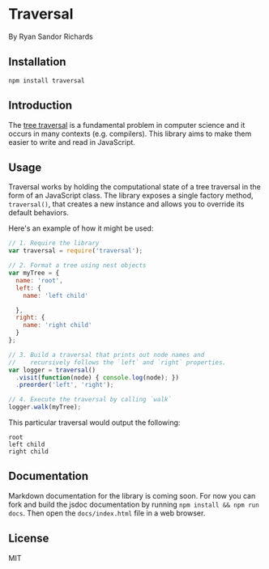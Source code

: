 # Traversal
By Ryan Sandor Richards

## Installation
`npm install traversal`

## Introduction

The [tree traversal](http://en.wikipedia.org/wiki/Tree_traversal) is a fundamental problem in computer science and it occurs in many contexts (e.g. compilers). This library aims to make them easier to write and read in JavaScript.

## Usage

Traversal works by holding the computational state of a tree traversal in the form of an JavaScript class. The library exposes a single factory method, `traversal()`, that creates a new instance and allows you to override its default behaviors.

Here's an example of how it might be used:

```js
// 1. Require the library
var traversal = require('traversal');

// 2. Format a tree using nest objects
var myTree = {
  name: 'root',
  left: {
    name: 'left child'

  },
  right: {
    name: 'right child'
  }
};

// 3. Build a traversal that prints out node names and
//    recursively follows the `left` and `right` properties.
var logger = traversal()
  .visit(function(node) { console.log(node); })
  .preorder('left', 'right');

// 4. Execute the traversal by calling `walk`
logger.walk(myTree);
```

This particular traversal would output the following:

```
root
left child
right child
```

## Documentation

Markdown documentation for the library is coming soon. For now you can fork and build the jsdoc documentation by running `npm install && npm run docs`. Then open the `docs/index.html` file in a web browser.


## License
MIT
